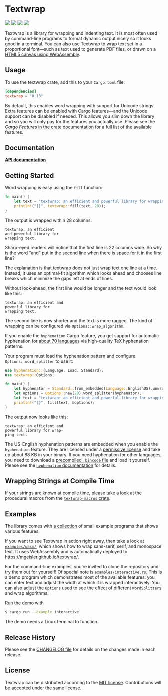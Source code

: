 # Textwrap

[![](https://github.com/mgeisler/textwrap/workflows/build/badge.svg)][build-status]
[![](https://codecov.io/gh/mgeisler/textwrap/branch/master/graph/badge.svg)][codecov]
[![](https://img.shields.io/crates/v/textwrap.svg)][crates-io]
[![](https://docs.rs/textwrap/badge.svg)][api-docs]

Textwrap is a library for wrapping and indenting text. It is most
often used by command-line programs to format dynamic output nicely so
it looks good in a terminal. You can also use Textwrap to wrap text
set in a proportional font—such as text used to generate PDF files, or
drawn on a [HTML5 canvas using WebAssembly][wasm-demo].

## Usage

To use the textwrap crate, add this to your `Cargo.toml` file:
```toml
[dependencies]
textwrap = "0.13"
```

By default, this enables word wrapping with support for Unicode
strings. Extra features can be enabled with Cargo features—and the
Unicode support can be disabled if needed. This allows you slim down
the library and so you will only pay for the features you actually
use. Please see the [_Cargo Features_ in the crate
documentation](https://docs.rs/textwrap/#cargo-features) for a full
list of the available features.

## Documentation

**[API documentation][api-docs]**

## Getting Started

Word wrapping is easy using the `fill` function:

```rust
fn main() {
    let text = "textwrap: an efficient and powerful library for wrapping text.";
    println!("{}", textwrap::fill(text, 28));
}
```

The output is wrapped within 28 columns:

```
textwrap: an efficient
and powerful library for
wrapping text.
```

Sharp-eyed readers will notice that the first line is 22 columns wide.
So why is the word “and” put in the second line when there is space
for it in the first line?

The explanation is that textwrap does not just wrap text one line at a
time. Instead, it uses an optimal-fit algorithm which looks ahead and
chooses line breaks which minimize the gaps left at ends of lines.

Without look-ahead, the first line would be longer and the text would
look like this:

```
textwrap: an efficient and
powerful library for
wrapping text.
```

The second line is now shorter and the text is more ragged. The kind
of wrapping can be configured via `Options::wrap_algorithm`.

If you enable the `hyphenation` Cargo feature, you get support for
automatic hyphenation for [about 70 languages][patterns] via
high-quality TeX hyphenation patterns.

Your program must load the hyphenation pattern and configure
`Options::word_splitter` to use it:

```rust
use hyphenation::{Language, Load, Standard};
use textwrap::Options;

fn main() {
    let hyphenator = Standard::from_embedded(Language::EnglishUS).unwrap();
    let options = Options::new(28).word_splitter(hyphenator);
    let text = "textwrap: an efficient and powerful library for wrapping text.";
    println!("{}", fill(text, &options);
}
```

The output now looks like this:
```
textwrap: an efficient and
powerful library for wrap-
ping text.
```

The US-English hyphenation patterns are embedded when you enable the
`hyphenation` feature. They are licensed under a [permissive
license][en-us license] and take up about 88 KB in your binary. If you
need hyphenation for other languages, you need to download a
[precompiled `.bincode` file][bincode] and load it yourself. Please
see the [`hyphenation` documentation] for details.

## Wrapping Strings at Compile Time

If your strings are known at compile time, please take a look at the
procedural macros from the [`textwrap-macros` crate].

## Examples

The library comes with [a
collection](https://github.com/mgeisler/textwrap/tree/master/examples)
of small example programs that shows various features.

If you want to see Textwrap in action right away, then take a look at
[`examples/wasm/`], which shows how to wrap sans-serif, serif, and
monospace text. It uses WebAssembly and is automatically deployed to
https://mgeisler.github.io/textwrap/.

For the command-line examples, you’re invited to clone the repository
and try them out for yourself! Of special note is
[`examples/interactive.rs`]. This is a demo program which demonstrates
most of the available features: you can enter text and adjust the
width at which it is wrapped interactively. You can also adjust the
`Options` used to see the effect of different `WordSplitter`s and wrap
algorithms.

Run the demo with

```sh
$ cargo run --example interactive
```

The demo needs a Linux terminal to function.

## Release History

Please see the [CHANGELOG file] for details on the changes made in
each release.

## License

Textwrap can be distributed according to the [MIT license][mit].
Contributions will be accepted under the same license.

[crates-io]: https://crates.io/crates/textwrap
[build-status]: https://github.com/mgeisler/textwrap/actions?query=workflow%3Abuild+branch%3Amaster
[codecov]: https://codecov.io/gh/mgeisler/textwrap
[wasm-demo]: https://mgeisler.github.io/textwrap/
[`textwrap-macros` crate]: https://crates.io/crates/textwrap-macros
[`hyphenation` example]: https://github.com/mgeisler/textwrap/blob/master/examples/hyphenation.rs
[`termwidth` example]: https://github.com/mgeisler/textwrap/blob/master/examples/termwidth.rs
[patterns]: https://github.com/tapeinosyne/hyphenation/tree/master/patterns-tex
[en-us license]: https://github.com/hyphenation/tex-hyphen/blob/master/hyph-utf8/tex/generic/hyph-utf8/patterns/tex/hyph-en-us.tex
[bincode]: https://github.com/tapeinosyne/hyphenation/tree/master/dictionaries
[`hyphenation` documentation]: http://docs.rs/hyphenation
[`examples/wasm/`]: https://github.com/mgeisler/textwrap/tree/master/examples/wasm
[`examples/interactive.rs`]: https://github.com/mgeisler/textwrap/tree/master/examples/interactive.rs
[api-docs]: https://docs.rs/textwrap/
[CHANGELOG file]: https://github.com/mgeisler/textwrap/blob/master/CHANGELOG.md
[mit]: LICENSE
